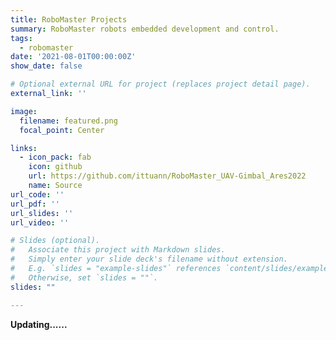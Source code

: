 ```yaml
---
title: RoboMaster Projects
summary: RoboMaster robots embedded development and control.
tags:
  - robomaster
date: '2021-08-01T00:00:00Z'
show_date: false

# Optional external URL for project (replaces project detail page).
external_link: ''

image:
  filename: featured.png
  focal_point: Center

links:
  - icon_pack: fab
    icon: github
    url: https://github.com/ittuann/RoboMaster_UAV-Gimbal_Ares2022
    name: Source
url_code: ''
url_pdf: ''
url_slides: ''
url_video: ''

# Slides (optional).
#   Associate this project with Markdown slides.
#   Simply enter your slide deck's filename without extension.
#   E.g. `slides = "example-slides"` references `content/slides/example-slides.md`.
#   Otherwise, set `slides = ""`.
slides: ""

---
```


**Updating......**